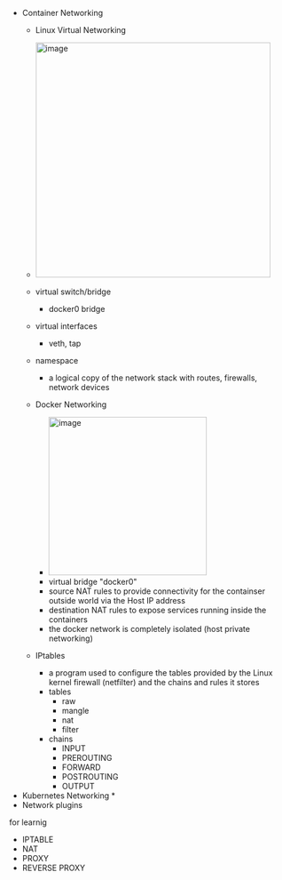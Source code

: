 * Container Networking
  * Linux Virtual Networking
   * <img width="423" alt="image" src="https://github.com/user-attachments/assets/028b6590-4ad3-4da2-bb9b-33cff9df4fc4">
    * virtual switch/bridge
      * docker0 bridge  
    * virtual interfaces
      * veth, tap
    * namespace
      * a logical copy of the network stack with routes, firewalls, network devices

  * Docker Networking
    * <img width="285" alt="image" src="https://github.com/user-attachments/assets/cfa8ddb2-3fcc-44da-a705-9eafec5ccd22">
    * virtual bridge "docker0"
    * source NAT rules to provide connectivity for the containser outside world via the Host IP address
    * destination NAT rules to expose services running inside the containers
    * the docker network is completely isolated (host private networking)

  * IPtables
    * a program used to configure the tables provided by the Linux kernel firewall (netfilter) and the chains and rules it stores
    * tables
      * raw
      * mangle
      * nat
      * filter
    * chains
      * INPUT
      * PREROUTING
      * FORWARD
      * POSTROUTING
      * OUTPUT
* Kubernetes Networking
  *  
* Network plugins

for learnig
- IPTABLE
- NAT
- PROXY
- REVERSE PROXY 
